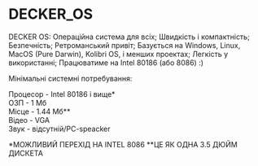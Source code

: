 # DECKER_OS
DECKER OS:
Операційна система для всіх;
Швидкість і компактність;
Безпечність;
Ретроманський привіт;
Базується на Windows, Linux, MacOS (Pure Darwin), Kolibri OS, і менших проектах;
Легкість у використанні;
Працюватиме на Intel 80186 (або 8086) :)

Мінімальні системні потребування:

Процесор - Intel 80186 і вище*     
ОЗП      - 1 Мб                   
Місце    - 1.44 Мб**              
Відео    - VGA                    
Звук     - відсутній/PC-speacker  

*МОЖЛИВИЙ ПЕРЕХІД НА INTEL 8086
**ЦЕ ЯК ОДНА 3.5 ДЮЙМ ДИСКЕТА
